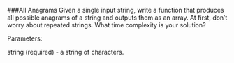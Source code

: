 ###All Anagrams
Given a single input string, write a function that produces all possible anagrams of a string and outputs them as an array. At first, don’t worry about repeated strings. What time complexity is your solution?

Parameters:

string (required) - a string of characters.
